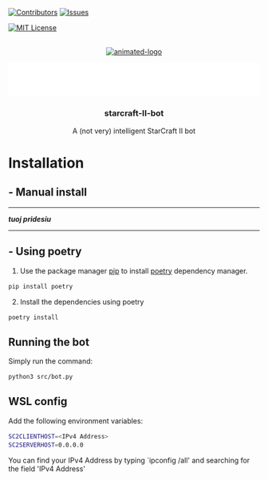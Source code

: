 <!-- PROJECT SHIELDS -->

[![Contributors][contributors-shield]][contributors-url]
[![Issues][issues-shield]][issues-url]

[![MIT License][license-shield]][license-url]

<!-- PROJECT LOGO -->
<br />
<div align="center">

<a href="https://github.com/german-taxi/starcraft-II-bot">
    <img src="assets/images/german-taxi-gif-logo.gif" alt="animated-logo" height="160" width="160" id="german-taxi-animated-logo" >
</a>

![](/assets/readme_objects/project_title.svg)

<h3 align="center" id="project-title">starcraft-II-bot</h3>

<p align="center" >
    A (not very) intelligent StarCraft II bot
    <br />
</p>
</div>

<!-- ABOUT THE PROJECT -->

# **Installation**

## **- Manual install**

---

***tuoj pridesiu***

---

## **- Using poetry**

1. Use the package manager [pip](https://pip.pypa.io/en/stable/) to install [poetry](https://python-poetry.org/) dependency manager.

```bash
pip install poetry
```

2. Install the dependencies using poetry

```bash
poetry install
```

## Running the bot

Simply run the command:

```bash
python3 src/bot.py
```

## WSL config

Add the following environment variables:

```bash
SC2CLIENTHOST=<IPv4 Address>
SC2SERVERHOST=0.0.0.0
```

You can find your IPv4 Address by typing `ipconfig /all' and searching for the field 'IPv4 Address'

<!-- MARKDOWN LINKS & IMAGES -->
<!-- https://www.markdownguide.org/basic-syntax/#reference-style-links -->

[contributors-shield]: https://img.shields.io/github/contributors/german-taxi/starcraft-II-bot?style=for-the-badge
[contributors-url]: https://github.com/german-taxi/starcraft-II-bot/graphs/contributors
[issues-shield]: https://img.shields.io/github/issues-raw/german-taxi/starcraft-II-bot?style=for-the-badge
[issues-url]: https://github.com/german-taxi/starcraft-II-bot/issues
[license-shield]: https://img.shields.io/github/license/othneildrew/Best-README-Template.svg?style=for-the-badge
[license-url]: https://github.com/german-taxi/starcraft-II-bot/blob/master/LICENSE
